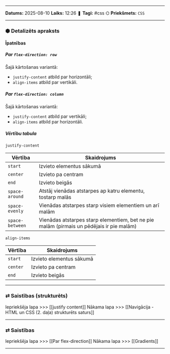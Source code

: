 ___

**Datums:** 2025-08-10
**Laiks:** 12:26
❚ **Tagi:** #css
⌬ **Priekšmets:**  `CSS`

---
### ⬢ Detalizēts apraksts
#### Īpatnības

##### Par `flex-direction: row`

Šajā kārtošanas variantā:

- `justify-content` atbild par horizontāli;
- `align-items` atbild par vertikāli.

##### Par `flex-direction: column`

Šajā kārtošanas variantā:

- `justify-content` atbild par vertikāli;
- `align-items` atbild par horizontāli.

##### Vērtību tabula

`justify-content`

| Vērtība         | Skaidrojums                                                                              |
| --------------- | ---------------------------------------------------------------------------------------- |
| `start`         | Izvieto elementus sākumā                                                                 |
| `center`        | Izvieto pa centram                                                                       |
| `end`           | Izvieto beigās                                                                           |
| `space-around`  | Atstāj vienādas atstarpes ap katru elementu, tostarp malās                               |
| `space-evenly`  | Vienādas atstarpes starp visiem elementiem un arī malām                                  |
| `space-between` | Vienādas atstarpes starp elementiem, bet ne pie malām (pirmais un pēdējais ir pie malām) |
`align-items`

| Vērtība  | Skaidrojums              |
| -------- | ------------------------ |
| `start`  | Izvieto elementus sākumā |
| `center` | Izvieto pa centram       |
| `end`    | Izvieto beigās           |

---
### ⇄ Saistības (strukturēts)

Iepriekšēja lapa >>> [[justify content]]
Nākama lapa >>> [[Navigācija - HTML un CSS (2. daļa) strukturēts saturs]]

---
### ⇄ Saistības

Iepriekšēja lapa >>> [[Par flex-direction]]
Nākama lapa >>> [[Gradients]]

---